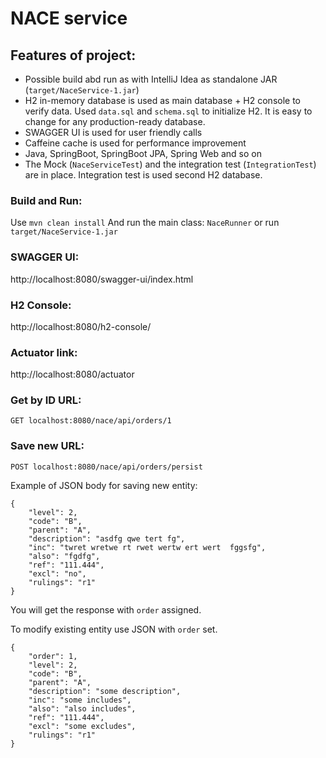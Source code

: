 # NACE service

## Features of project:
* Possible build abd run as with IntelliJ Idea as standalone JAR (`target/NaceService-1.jar`)
* H2 in-memory database is used as main database + H2 console to verify data. Used `data.sql` and `schema.sql` to initialize H2. It is easy to change for any production-ready database.
* SWAGGER UI is used for user friendly calls
* Caffeine cache is used for performance improvement
* Java, SpringBoot, SpringBoot JPA, Spring Web and so on 
* The Mock (`NaceServiceTest`) and the integration test (`IntegrationTest`) are in place. Integration test is used second H2 database.

### Build and Run:
Use `mvn clean install`
And run the main class: `NaceRunner` or run `target/NaceService-1.jar`

### SWAGGER UI:
http://localhost:8080/swagger-ui/index.html

### H2 Console:
http://localhost:8080/h2-console/

### Actuator link:
http://localhost:8080/actuator

### Get by ID URL:
`GET localhost:8080/nace/api/orders/1`

### Save new URL:
`POST localhost:8080/nace/api/orders/persist`

Example of JSON body for saving new entity:
```
{
    "level": 2,
    "code": "B",
    "parent": "A",
    "description": "asdfg qwe tert fg",
    "inc": "twret wretwe rt rwet wertw ert wert  fggsfg",
    "also": "fgdfg",
    "ref": "111.444",
    "excl": "no",
    "rulings": "r1"
}
```
You will get the response with `order` assigned.

To modify existing entity use JSON with `order` set.
```
{
    "order": 1,
    "level": 2,
    "code": "B",
    "parent": "A",
    "description": "some description",
    "inc": "some includes",
    "also": "also includes",
    "ref": "111.444",
    "excl": "some excludes",
    "rulings": "r1"
}
```
